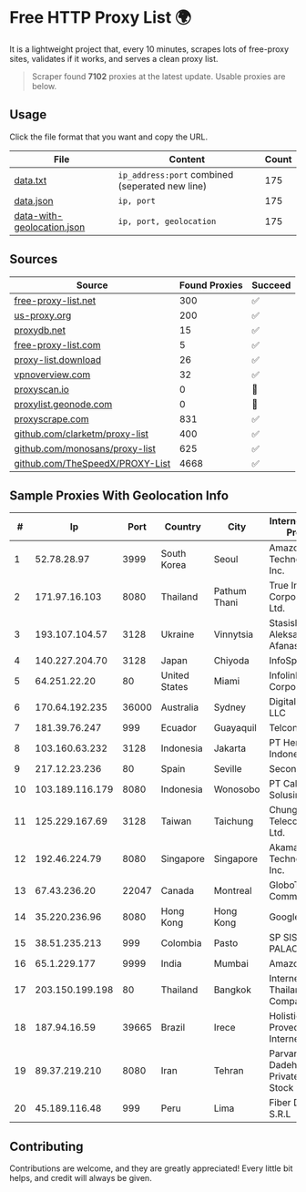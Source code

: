 
# Free HTTP Proxy List 🌍

It is a lightweight project that, every 10 minutes, scrapes lots of free-proxy sites, validates if it works, and serves a clean proxy list.


> Scraper found **7102** proxies at the latest update. Usable proxies are below.

## Usage

Click the file format that you want and copy the URL.


|File|Content|Count|
|----|-------|-----|
|[data.txt](https://raw.githubusercontent.com/themiralay/Proxy-List-World/master/data.txt)|`ip_address:port` combined (seperated new line)|175|
|[data.json](https://raw.githubusercontent.com/themiralay/Proxy-List-World/master/data.json)|`ip, port`|175|
|[data-with-geolocation.json](https://raw.githubusercontent.com/themiralay/Proxy-List-World/master/data-with-geolocation.json)|`ip, port, geolocation`|175|

## Sources

|Source|Found Proxies|Succeed|
|------|-------------|-------|
|[free-proxy-list.net](https://free-proxy-list.net)|300|✅|
|[us-proxy.org](https://www.us-proxy.org)|200|✅|
|[proxydb.net](http://proxydb.net)|15|✅|
|[free-proxy-list.com](https://free-proxy-list.com/?page=&port=&type%5B%5D=http&type%5B%5D=https&up_time=0&search=Search)|5|✅|
|[proxy-list.download](https://www.proxy-list.download/HTTP)|26|✅|
|[vpnoverview.com](https://vpnoverview.com/privacy/anonymous-browsing/free-proxy-servers)|32|✅|
|[proxyscan.io](https://www.proxyscan.io)|0|🚫|
|[proxylist.geonode.com](https://proxylist.geonode.com/api/proxy-list?limit=300&page=1&sort_by=lastChecked&sort_type=desc&protocols=http,https)|0|🚫|
|[proxyscrape.com](https://api.proxyscrape.com/v2/?request=displayproxies&protocol=http&timeout=10000&country=all&ssl=all&anonymity=all)|831|✅|
|[github.com/clarketm/proxy-list](https://raw.githubusercontent.com/clarketm/proxy-list/master/proxy-list-raw.txt)|400|✅|
|[github.com/monosans/proxy-list](https://raw.githubusercontent.com/monosans/proxy-list/main/proxies/http.txt)|625|✅|
|[github.com/TheSpeedX/PROXY-List](https://raw.githubusercontent.com/TheSpeedX/PROXY-List/master/http.txt)|4668|✅|


## Sample Proxies With Geolocation Info

|#|Ip|Port|Country|City|Internet Service Provider|
|-|--|----|-------|----|-------------------------|
|1|52.78.28.97|3999|South Korea|Seoul|Amazon Technologies Inc.|
|2|171.97.16.103|8080|Thailand|Pathum Thani|True Internet Corporation CO. Ltd.|
|3|193.107.104.57|3128|Ukraine|Vinnytsia|Stasishen Aleksandr Afanasiyovich|
|4|140.227.204.70|3128|Japan|Chiyoda|InfoSphere|
|5|64.251.22.20|80|United States|Miami|Infolink Global Corporation|
|6|170.64.192.235|36000|Australia|Sydney|DigitalOcean, LLC|
|7|181.39.76.247|999|Ecuador|Guayaquil|Telconet S.A|
|8|103.160.63.232|3128|Indonesia|Jakarta|PT Herza Digital Indonesia|
|9|217.12.23.236|80|Spain|Seville|Secondary Node|
|10|103.189.116.179|8080|Indonesia|Wonosobo|PT Callysta Total Solusindo|
|11|125.229.167.69|3128|Taiwan|Taichung|Chunghwa Telecom Co., Ltd.|
|12|192.46.224.79|8080|Singapore|Singapore|Akamai Technologies, Inc.|
|13|67.43.236.20|22047|Canada|Montreal|GloboTech Communications|
|14|35.220.236.96|8080|Hong Kong|Hong Kong|Google LLC|
|15|38.51.235.213|999|Colombia|Pasto|SP SISTEMAS PALACIOS LTDA|
|16|65.1.229.177|9999|India|Mumbai|Amazon.com|
|17|203.150.199.198|80|Thailand|Bangkok|Internet Thailand Company Ltd.|
|18|187.94.16.59|39665|Brazil|Irece|Holistica Provedor Internet Ltda|
|19|89.37.219.210|8080|Iran|Tehran|Parvaresh Dadeha Co. Private Joint Stock|
|20|45.189.116.48|999|Peru|Lima|Fiber Digital S.R.L|



## Contributing

Contributions are welcome, and they are greatly appreciated! Every
little bit helps, and credit will always be given.


